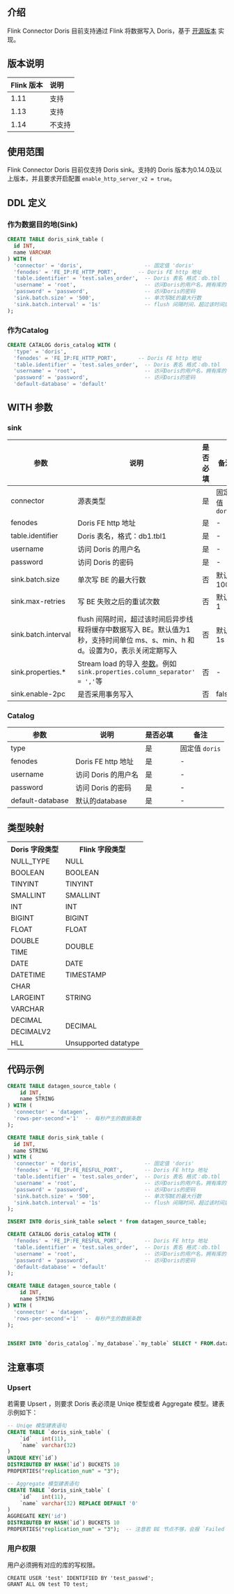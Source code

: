 ## 介绍

Flink Connector Doris 目前支持通过 Flink 将数据写入 Doris，基于 [开源版本](https://doris.apache.org/zh-CN/docs/0.15/extending-doris/flink-doris-connector/) 实现。

## 版本说明

| Flink 版本 | 说明 |
| :-------- | :--- |
| 1.11      | 支持 |
| 1.13      | 支持 |
| 1.14      | 不支持 |

## 使用范围

Flink Connector Doris 目前仅支持 Doris sink。支持的 Doris 版本为0.14.0及以上版本，并且要求开启配置 `enable_http_server_v2 = true`。

## DDL 定义

### 作为数据目的地(Sink)

```sql
CREATE TABLE doris_sink_table (
  id INT,
  name VARCHAR
) WITH (
  'connector' = 'doris',                    -- 固定值 'doris'
  'fenodes' = 'FE_IP:FE_HTTP_PORT',       -- Doris FE http 地址
  'table.identifier' = 'test.sales_order',  -- Doris 表名 格式：db.tbl
  'username' = 'root',                      -- 访问Doris的用户名，拥有库的写权限
  'password' = 'password',                  -- 访问Doris的密码
  'sink.batch.size' = '500',                -- 单次写BE的最大行数
  'sink.batch.interval' = '1s'              -- flush 间隔时间，超过该时间后异步线程将 缓存中数据写入BE。 默认值为1秒，支持时间单位ms、s、min、h和d。设置为0表示关闭定期写入。
);
```

### 作为Catalog

```sql
CREATE CATALOG doris_catalog WITH (
  'type' = 'doris',
  'fenodes' = 'FE_IP:FE_HTTP_PORT',       -- Doris FE http 地址
  'table.identifier' = 'test.sales_order',  -- Doris 表名 格式：db.tbl
  'username' = 'root',                      -- 访问Doris的用户名，拥有库的写权限
  'password' = 'password',                  -- 访问Doris的密码
  'default-database' = 'default'
```

## WITH 参数

### sink

| 参数                | 说明                                                         | 是否必填 | 备注           |
| ------------------- | ------------------------------------------------------------ | -------- | -------------- |
| connector           | 源表类型                                                     | 是       | 固定值 `doris` |
| fenodes             | Doris FE http 地址                                           | 是       | -              |
| table.identifier    | Doris 表名，格式：db1.tbl1                                   | 是       | -              |
| username            | 访问 Doris 的用户名                                          | 是       | -              |
| password            | 访问 Doris 的密码                                            | 是       | -              |
| sink.batch.size     | 单次写 BE 的最大行数                                         | 否       | 默认100        |
| sink.max-retries    | 写 BE 失败之后的重试次数                                     | 否       | 默认1          |
| sink.batch.interval | flush 间隔时间，超过该时间后异步线程将缓存中数据写入 BE。默认值为1秒，支持时间单位 ms、s、min、h 和 d。设置为0，表示关闭定期写入 | 否       | 默认1s         |
| sink.properties.\*  | Stream load 的导入 [参数](https://doris.apache.org/zh-CN/docs/dev/data-operate/import/import-way/stream-load-manual/)。例如 `sink.properties.column_separator' = ','`等 | 否       | -              |
| sink.enable-2pc     | 是否采用事务写入 | 否    | false       |

### Catalog

| 参数               | 说明               | 是否必填 | 备注          |
| ---------------- | ---------------- | ---- | ----------- |
| type             |                  | 是    | 固定值 `doris` |
| fenodes          | Doris FE http 地址 | 是    | -           |
| username         | 访问 Doris 的用户名    | 是    | -           |
| password         | 访问 Doris 的密码     | 是    | -           |
| default-database | 默认的database      | 是    | -           |

## 类型映射

<table>
  <tr>
    <th><b>Doris 字段类型</th>
    <th><b>Flink 字段类型</th>
  </tr>
  <tr>
    <td>NULL_TYPE</td>
    <td>NULL</td>
  </tr>
   <tr>
    <td>BOOLEAN</td>
    <td>BOOLEAN</td>
  </tr>
  <tr>
    <td>TINYINT</td>
    <td>TINYINT</td>
  </tr>
  <tr>
    <td>SMALLINT</td>
    <td>SMALLINT</td>
  </tr>
  <tr>
    <td>INT</td>
    <td>INT</td>
  </tr>
   <tr>
    <td>BIGINT</td>
    <td>BIGINT</td>
  </tr>
  <tr>
    <td>FLOAT</td>
    <td>FLOAT</td>
  </tr>
  <tr>
    <td>DOUBLE</td>
    <td rowspan="2">DOUBLE</td>
  </tr>
   <tr>
    <td>TIME</td>
  </tr>
  <tr>
    <td>DATE</td>
		    <td>DATE</td>
  </tr>
  <tr>
    <td>DATETIME</td>
		    <td>TIMESTAMP</td>
  </tr>
   <tr>
    <td>CHAR</td>
		    <td rowspan="3">STRING</td>
  </tr>
  <tr>
    <td>LARGEINT</td>
  </tr>
  <tr>
    <td>VARCHAR</td>
  </tr>
  <tr>
    <td>DECIMAL</td>
    <td rowspan="2">DECIMAL</td>
  </tr>
  <tr>
    <td>DECIMALV2</td>
  </tr>
  <tr>
    <td>HLL</td>
    <td>Unsupported datatype</td>
  </tr>
</table>


## 代码示例

```sql
CREATE TABLE datagen_source_table ( 
    id INT,
    name STRING
) WITH ( 
  'connector' = 'datagen',
  'rows-per-second'='1'  -- 每秒产生的数据条数
);

CREATE TABLE doris_sink_table (
  id INT,
  name STRING
) WITH (
  'connector' = 'doris',                    -- 固定值 'doris'
  'fenodes' = 'FE_IP:FE_RESFUL_PORT',       -- Doris FE http 地址
  'table.identifier' = 'test.sales_order',  -- Doris 表名 格式：db.tbl
  'username' = 'root',                      -- 访问Doris的用户名，拥有库的写权限
  'password' = 'password',                  -- 访问Doris的密码
  'sink.batch.size' = '500',                -- 单次写BE的最大行数
  'sink.batch.interval' = '1s'              -- flush 间隔时间，超过该时间后异步线程将 缓存中数据写入BE。 默认值为1秒，支持时间单位ms、s、min、h和d。设置为0表示关闭定期写入。
);

INSERT INTO doris_sink_table select * from datagen_source_table;
```

```sql
CREATE CATALOG doris_catalog WITH (
  'fenodes' = 'FE_IP:FE_RESFUL_PORT',       -- Doris FE http 地址
  'table.identifier' = 'test.sales_order',  -- Doris 表名 格式：db.tbl
  'username' = 'root',                      -- 访问Doris的用户名，拥有库的写权限
  'password' = 'password',                  -- 访问Doris的密码
  'default-database' = 'default'
);

CREATE TABLE datagen_source_table (
    id INT,
    name STRING
) WITH (
  'connector' = 'datagen',
  'rows-per-second'='1'  -- 每秒产生的数据条数
);


INSERT INTO `doris_catalog`.`my_database`.`my_table` SELECT * FROM.datagen_source_table;
```

## 注意事项

### Upsert

若需要 Upsert ，则要求 Doris 表必须是 Uniqe 模型或者 Aggregate 模型。建表示例如下：

```sql
-- Uniqe 模型建表语句
CREATE TABLE `doris_sink_table` (
    `id`   int(11),
    `name` varchar(32)
) 
UNIQUE KEY(`id`) 
DISTRIBUTED BY HASH(`id`) BUCKETS 10
PROPERTIES("replication_num" = "3");

-- Aggregate 模型建表语句
CREATE TABLE `doris_sink_table` (
    `id`   int(11),
    `name` varchar(32) REPLACE DEFAULT '0'
) 
AGGREGATE KEY('id')
DISTRIBUTED BY HASH(`id`) BUCKETS 10
PROPERTIES("replication_num" = "3");  -- 注意若 BE 节点不够，会报 `Failed to find enough host in all backends` 错误，可适当减少该值。
```

### 用户权限

用户必须拥有对应的库的写权限。

```
CREATE USER 'test' IDENTIFIED BY 'test_passwd';
GRANT ALL ON test TO test;
```
